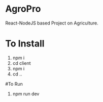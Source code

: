 # AgroPro
React-NodeJS based Project on Agriculture.

# To Install
1. npm i
2. cd client
3. npm i
4. cd ..

#To Run
1. npm run dev
